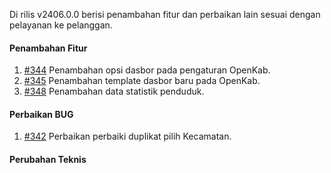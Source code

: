 Di rilis v2406.0.0 berisi penambahan fitur dan perbaikan lain sesuai dengan pelayanan ke pelanggan.

#### Penambahan Fitur

1. [#344](https://github.com/OpenSID/OpenKab/issues/344) Penambahan opsi dasbor pada pengaturan OpenKab.
2. [#345](https://github.com/OpenSID/OpenKab/issues/345) Penambahan template dasbor baru pada OpenKab.
3. [#348](https://github.com/OpenSID/OpenKab/issues/348) Penambahan data statistik penduduk.

#### Perbaikan BUG

1. [#342](https://github.com/OpenSID/OpenKab/issues/342) Perbaikan perbaiki duplikat pilih Kecamatan.

#### Perubahan Teknis